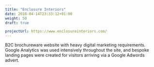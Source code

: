 ```yaml
---
title: "Enclosure Interiors"
date: 2018-04-14T23:33:12+01:00
weight: 50
draft: true

projectUrl: https://www.enclosureinteriors.com/
---
```


B2C brochureware website with heavy digital marketing requirements. Google Analytics was used intensively throughout the site, and bespoke landing pages were created for visitors arriving via a Google Adwords advert.
